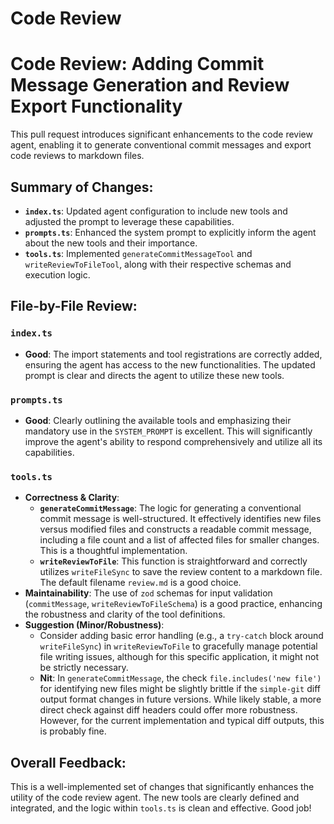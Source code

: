 # Code Review

# Code Review: Adding Commit Message Generation and Review Export Functionality

This pull request introduces significant enhancements to the code review agent, enabling it to generate conventional commit messages and export code reviews to markdown files.

## Summary of Changes:

*   **`index.ts`**: Updated agent configuration to include new tools and adjusted the prompt to leverage these capabilities.
*   **`prompts.ts`**: Enhanced the system prompt to explicitly inform the agent about the new tools and their importance.
*   **`tools.ts`**: Implemented `generateCommitMessageTool` and `writeReviewToFileTool`, along with their respective schemas and execution logic.

## File-by-File Review:

### `index.ts`

*   **Good**: The import statements and tool registrations are correctly added, ensuring the agent has access to the new functionalities. The updated prompt is clear and directs the agent to utilize these new tools.

### `prompts.ts`

*   **Good**: Clearly outlining the available tools and emphasizing their mandatory use in the `SYSTEM_PROMPT` is excellent. This will significantly improve the agent's ability to respond comprehensively and utilize all its capabilities.

### `tools.ts`

*   **Correctness & Clarity**:
    *   **`generateCommitMessage`**: The logic for generating a conventional commit message is well-structured. It effectively identifies new files versus modified files and constructs a readable commit message, including a file count and a list of affected files for smaller changes. This is a thoughtful implementation.
    *   **`writeReviewToFile`**: This function is straightforward and correctly utilizes `writeFileSync` to save the review content to a markdown file. The default filename `review.md` is a good choice.
*   **Maintainability**: The use of `zod` schemas for input validation (`commitMessage`, `writeReviewToFileSchema`) is a good practice, enhancing the robustness and clarity of the tool definitions.
*   **Suggestion (Minor/Robustness)**:
    *   Consider adding basic error handling (e.g., a `try-catch` block around `writeFileSync`) in `writeReviewToFile` to gracefully manage potential file writing issues, although for this specific application, it might not be strictly necessary.
    *   **Nit**: In `generateCommitMessage`, the check `file.includes('new file')` for identifying new files might be slightly brittle if the `simple-git` diff output format changes in future versions. While likely stable, a more direct check against diff headers could offer more robustness. However, for the current implementation and typical diff outputs, this is probably fine.

## Overall Feedback:

This is a well-implemented set of changes that significantly enhances the utility of the code review agent. The new tools are clearly defined and integrated, and the logic within `tools.ts` is clean and effective. Good job!
